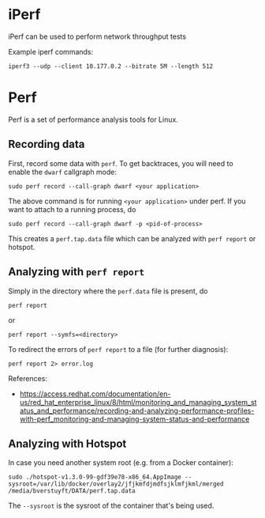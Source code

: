 # iPerf

iPerf can be used to perform network throughput tests

Example iperf commands:
```
iperf3 --udp --client 10.177.0.2 --bitrate 5M --length 512
```

# Perf

Perf is a set of performance analysis tools for Linux.

## Recording data

First, record some data with `perf`.  To get backtraces, you will need to enable the `dwarf` callgraph mode:
```
sudo perf record --call-graph dwarf <your application>
```
The above command is for running `<your application>` under perf.  If you want to attach to a running process, do
```
sudo perf record --call-graph dwarf -p <pid-of-process>
```
This creates a `perf.tap.data` file which can be analyzed with `perf report` or hotspot.

## Analyzing with `perf report`

Simply in the directory where the `perf.data` file is present, do
```
perf report
```
or
```
perf report --symfs=<directory>
```
To redirect the errors of `perf report` to a file (for further diagnosis):
```
perf report 2> error.log
```

References:
* https://access.redhat.com/documentation/en-us/red_hat_enterprise_linux/8/html/monitoring_and_managing_system_status_and_performance/recording-and-analyzing-performance-profiles-with-perf_monitoring-and-managing-system-status-and-performance

## Analyzing with Hotspot

In case you need another system root (e.g. from a Docker container):
```
sudo ./hotspot-v1.3.0-99-gdf39e78-x86_64.AppImage --sysroot=/var/lib/docker/overlay2/jfjkmfdjmdfsjklmfjkml/merged /media/bverstuyft/DATA/perf.tap.data
```
The `--sysroot` is the sysroot of the container that's being used.
